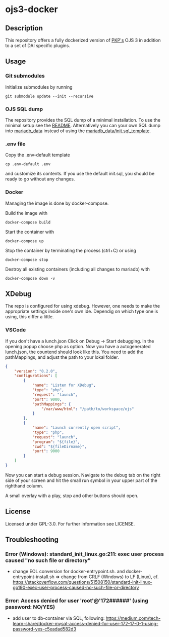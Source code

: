 # ojs3-docker

## Description

This repository offers a fully dockerized version of [PKP's](https://pkp.sfu.ca/) OJS 3 in addition to a set of DAI specific plugins.

## Usage

### Git submodules

Initialize submodules by running

    git submodule update --init --recursive
    

### OJS SQL dump

The repository provides the SQL dump of a minimal installation. To use the minimal setup see the [README](mariadb_data/README.md). Alternatively you can your own  SQL dump into [mariadb_data](mariadb_data) instead of using the [mariadb_data/init.sql_template](mariadb_data/init.sql_template).
    
### .env file
Copy the .env-default template 

    cp .env-default .env

and customize its contents. If you use the default init.sql, you should be ready to go without any changes.


### Docker

Managing the image is done by docker-compose.

Build the image with

    docker-compose build

Start the container with

    docker-compose up

Stop the container by terminating the process (ctrl+C) or using

    docker-compose stop
    
Destroy all existing containers (including all changes to mariadb) with

    docker-compose down -v
    
## XDebug

The repo is configured for using xdebug. However, one needs to make the appropriate settings inside one's own ide. Dependig on which type one is using, this differ a little. 

### VSCode

If you don't have a lunch.json
Click on Debug -> Start debugging. In the opening popup choose php as option. 
Now you have a autogenerated lunch.json, the countend should look like this.
You need to add the pathMappings, and adjust the path to your lokal folder.

```json
{
    "version": "0.2.0",
    "configurations": [
        {
            "name": "Listen for XDebug",
            "type": "php",
            "request": "launch",
            "port": 9000,
            "pathMappings": {
                "/var/www/html": "/path/to/workspace/ojs"
            }
        },
        {
            "name": "Launch currently open script",
            "type": "php",
            "request": "launch",
            "program": "${file}",
            "cwd": "${fileDirname}",
            "port": 9000
        }
    ]
}
```

Now you can start a debug session. Navigate to the debug tab on the right side of your screen and hit the small run symbol in your upper part of the righthand column.

A small overlay with a play, stop and other buttons should open.

## License

Licensed under GPL-3.0. For further information see LICENSE.


## Troubleshooting

### Error (Windows): standard_init_linux.go:211: exec user process caused "no such file or directory" 

- change EOL conversion for docker-entrypoint.sh. and docker-entrypoint-install.sh => change from CRLF (Windows) to LF (Linux),
cf. https://stackoverflow.com/questions/51508150/standard-init-linux-go190-exec-user-process-caused-no-such-file-or-directory

### Error: Access denied for user 'root'@'172######' (using password: NO/YES)

- add user to db-container via SQL, following:
https://medium.com/tech-learn-share/docker-mysql-access-denied-for-user-172-17-0-1-using-password-yes-c5eadad582d3



